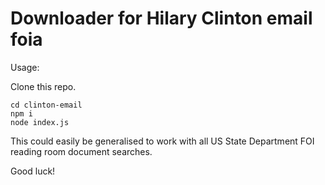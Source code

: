 # Downloader for Hilary Clinton email foia

Usage:

Clone this repo.

```
cd clinton-email
npm i
node index.js
```

This could easily be generalised to work with all US State Department FOI
reading room document searches.

Good luck!
